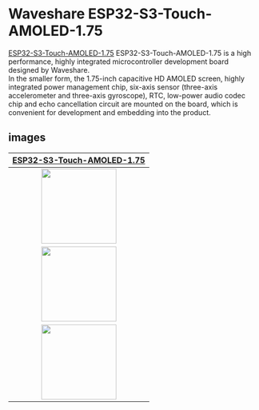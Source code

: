 # Waveshare ESP32-S3-Touch-AMOLED-1.75


[ESP32-S3-Touch-AMOLED-1.75](https://www.waveshare.com/esp32-s3-touch-amoled-1.75.htm) ESP32-S3-Touch-AMOLED-1.75 is a high performance, highly integrated microcontroller development board designed by Waveshare.\
In the smaller form, the 1.75-inch capacitive HD AMOLED screen, highly integrated power management chip, six-axis sensor (three-axis accelerometer and three-axis gyroscope), RTC, low-power audio codec chip and echo cancellation circuit are mounted on the board, which is convenient for development and embedding into the product.


## images

| [ESP32-S3-Touch-AMOLED-1.75](https://www.waveshare.com/esp32-s3-touch-amoled-1.75.htm)                                                                                                                                                                                           |
|-----------------------------------------------------------------------------------------------------------------------------------------------------------------------------------------------------------------------------|
| <img style="width: 150px; height: auto; display: block; margin: 0 auto;" src= "https://www.waveshare.com/media/catalog/product/cache/1/image/800x800/9df78eab33525d08d6e5fb8d27136e95/e/s/esp32-s3-touch-amoled-1.75-1.jpg"> |
| <img style="width: 150px; height: auto; display: block; margin: 0 auto;" src= "https://www.waveshare.com/media/catalog/product/cache/1/image/560x560/9df78eab33525d08d6e5fb8d27136e95/e/s/esp32-s3-touch-amoled-1.75-b-3.jpg"> |
| <img style="width: 150px; height: auto; display: block; margin: 0 auto;" src= "https://www.waveshare.com/media/catalog/product/cache/1/image/560x560/9df78eab33525d08d6e5fb8d27136e95/e/s/esp32-s3-touch-amoled-1.75-b-1.jpg"> |

